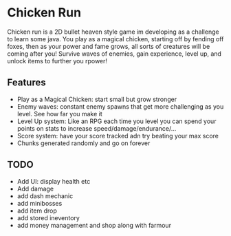 # Chicken Run
Chicken run is a 2D bullet heaven style game im developing as a challenge to learn some java. You play as a magical chicken, starting off by fending off foxes, then as your power and fame grows, all sorts of creatures will be coming after you! Survive waves of enemies, gain experience, level up, and unlock items to further you rpower!

## Features
- Play as a Magical Chicken: start small but grow stronger
- Enemy waves: constant enemy spawns that get more challenging as you level. See how far you make it
- Level Up system: Like an RPG each time you level you can spend your points on stats to increase speed/damage/endurance/...
- Score system: have your score tracked adn try beating your max score
- Chunks generated randomly and go on forever

## TODO
- Add UI: display health etc
- Add damage
- add dash mechanic
- add minibosses
- add item drop
- add stored ineventory
- add money management and shop along with farmour
